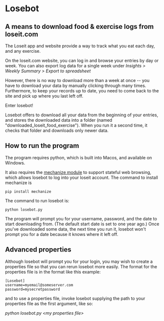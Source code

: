 # Losebot
## A means to download food & exercise logs from loseit.com 

The Loseit app and website provide a way to track what you eat each day, and any exercise.

On the loseit.com website, you can log in and browse your entries by day or week. 
You can also export log data for a single week under _Insights > Weekly Summary > Export to spreadsheet_
 
However, there is no way to download more than a week at once -- you have to download your data by manually clicking through many times. 
Furthermore, to keep your records up to date, you need to come back to the site and pick up where you last left off.

Enter losebot!

Losebot offers to download all your data from the beginning of your entries,
and stores the downloaded data into a folder (named "downloaded_loseit_food_exercise"). When you run it a second time, it checks that folder and downloads
only newer data.

## How to run the program

The program requires python, which is built into Macos, and available on Windows.

It also requires the [mechanize module](https://pypi.org/project/mechanize/) to support stateful web browsing, which allows losebot to log into your loseit account. The command to install mechanize is

`pip install mechanize`

The command to run losebot is:

`python losebot.py`

The program will prompt you for your username, password, and the date to start downloading from. 
(The default start date is set to one year ago.) Once you've downloaded some data, the next time
you run it, losebot won't prompt you for a date because it knows where it left off.

## Advanced properties

Although losebot will prompt you for your login, you may wish to create a properties 
file so that you can rerun losebot more easily. 
The format for the properties file is in the format like this example:

```properties
[Losebot]
username=myemail@someserver.com
password=mysecretpassword
```

and to use a properties file, invoke losebot supplying the path to your properties file as the first argument, like so: 

_python losebot.py \<my properties file\>_
